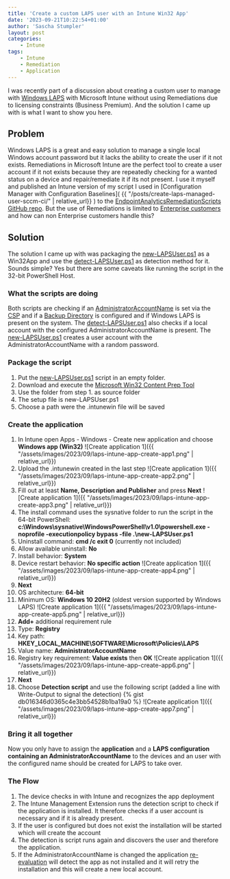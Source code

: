 ```yaml
---
title: 'Create a custom LAPS user with an Intune Win32 App'
date: '2023-09-21T10:22:54+01:00'
author: 'Sascha Stumpler'
layout: post
categories:
    - Intune
tags:
    - Intune
    - Remediation
    - Application
---
```

I was recently part of a discussion about creating a custom user to manage with [Windows LAPS](https://learn.microsoft.com/en-us/windows-server/identity/laps/laps-overview) with Microsoft Intune without using Remediations due to licensing constraints (Business Premium). And the solution I came up with is what I want to show you here.

## Problem

Windows LAPS is a great and easy solution to manage a single local Windows account password but it lacks the ability to create the user if it not exists.
Remediations in Microsoft Intune are the perfect tool to create a user account if it not exists because they are repeatedly checking for a wanted status on a device and repair/remediate it if its not present. I use it myself and published an Intune version of my script I used in [Configuration Manager with Configuration Baselines]( {{ "/posts/create-laps-managed-user-sccm-ci/" | relative_url}} ) to the [EndpointAnalyticsRemediationScripts GitHub repo](https://github.com/JayRHa/EndpointAnalyticsRemediationScripts/tree/main/Test-LAPSUser).
But the use of Remediations is limited to [Enterprise customers](https://learn.microsoft.com/en-us/mem/intune/fundamentals/remediations#licensing) and how can non Enterprise customers handle this?

## Solution

The solution I came up with was packaging the [new-LAPSUser.ps1](https://github.com/JayRHa/EndpointAnalyticsRemediationScripts/blob/main/Test-LAPSUser/new-LAPSUser.ps1) as a Win32App and use the [detect-LAPSUser.ps1](https://github.com/JayRHa/EndpointAnalyticsRemediationScripts/blob/main/Test-LAPSUser/detect-LAPSUser.ps1) as detection method for it.
Sounds simple? Yes but there are some caveats like running the script in the 32-bit PowerShell Host.

### What the scripts are doing

Both scripts are checking if an [AdministratorAccountName](https://learn.microsoft.com/en-us/windows-server/identity/laps/laps-management-policy-settings#administratoraccountname) is set via the [CSP](https://learn.microsoft.com/en-us/windows-server/identity/laps/laps-management-policy-settings#supported-policy-roots) and if a [Backup Directory](https://learn.microsoft.com/en-us/windows-server/identity/laps/laps-management-policy-settings#supported-policy-settings-by-backupdirectory) is configured and if Windows LAPS is present on the system.
The [detect-LAPSUser.ps1](https://github.com/JayRHa/EndpointAnalyticsRemediationScripts/blob/main/Test-LAPSUser/detect-LAPSUser.ps1) also checks if a local account with the configured AdministratorAccountName is present.
The [new-LAPSUser.ps1](https://github.com/JayRHa/EndpointAnalyticsRemediationScripts/blob/main/Test-LAPSUser/new-LAPSUser.ps1) creates a user account with the AdministratorAccountName with a random password.

### Package the script

1. Put the [new-LAPSUser.ps1](https://github.com/JayRHa/EndpointAnalyticsRemediationScripts/blob/main/Test-LAPSUser/new-LAPSUser.ps1) script in an empty folder.
2. Download and execute the [Microsoft Win32 Content Prep Tool](https://github.com/Microsoft/Microsoft-Win32-Content-Prep-Tool)
3. Use the folder from step 1. as source folder
4. The setup file is new-LAPSUser.ps1
5. Choose a path were the .intunewin file will be saved

### Create the application

1. In Intune open Apps - Windows - Create new application and choose __Windows app (Win32)__
![Create application 1]({{ "/assets/images/2023/09/laps-intune-app-create-app1.png" | relative_url}})
2. Upload the .intunewin created in the last step
![Create application 1]({{ "/assets/images/2023/09/laps-intune-app-create-app2.png" | relative_url}})
3. Fill out at least __Name, Description and Publisher__ and press __Next__
![Create application 1]({{ "/assets/images/2023/09/laps-intune-app-create-app3.png" | relative_url}})
4. The install command uses the sysnative folder to run the script in the 64-bit PowerShell: __c:\Windows\sysnative\WindowsPowerShell\v1.0\powershell.exe -noprofile -executionpolicy bypass -file .\new-LAPSUser.ps1__
5. Uninstall command: __cmd /c exit 0__ (currently not included)
6. Allow available uninstall: __No__
7. Install behavior: __System__
8. Device restart behavior: __No specific action__
![Create application 1]({{ "/assets/images/2023/09/laps-intune-app-create-app4.png" | relative_url}})
9.  __Next__
10. OS architecture: __64-bit__
11. Minimum OS: __Windows 10 20H2__ (oldest version supported by Windows LAPS)
![Create application 1]({{ "/assets/images/2023/09/laps-intune-app-create-app5.png" | relative_url}})
12. __Add+__ additional requirement rule
13. Type: __Registry__
14. Key path: __HKEY_LOCAL_MACHINE\SOFTWARE\Microsoft\Policies\LAPS__
15. Value name: __AdministratorAccountName__
16. Registry key requirement: __Value exists__ then __OK__
![Create application 1]({{ "/assets/images/2023/09/laps-intune-app-create-app6.png" | relative_url}})
17. __Next__
18. Choose __Detection script__ and use the following script (added a line with Write-Output to signal the detection)
{% gist db016346d0365c4e3bb54528b1ba19a0 %}
![Create application 1]({{ "/assets/images/2023/09/laps-intune-app-create-app7.png" | relative_url}})

### Bring it all together

Now you only have to assign the __application__ and a __LAPS configuration containing an AdministratorAccountName__ to the devices and an user with the configured name should be created for LAPS to take over.

### The Flow

1. The device checks in with Intune and recognizes the app deployment
2. The Intune Management Extension runs the detection script to check if the application is installed. It therefore checks if a user account is necessary and if it is already present.
3. If the user is configured but does not exist the installation will be started which will create the account
4. The detection is script runs again and discovers the user and therefore the application.
5. If the AdministratorAccountName is changed the application [re-evaluation](https://learn.microsoft.com/en-us/mem/intune/apps/apps-win32-add#step-4-detection-rules) will detect the app as not installed and it will retry the installation and this will create a new local account.
